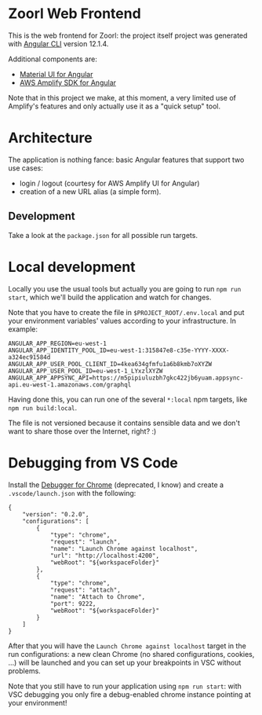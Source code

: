 # Zoorl Web Frontend

This is the web frontend for Zoorl: the project itself project was generated with [Angular CLI](https://github.com/angular/angular-cli) version 12.1.4.

Additional components are:
* [Material UI for Angular](https://material.angular.io/)
* [AWS Amplify SDK for Angular](https://docs.amplify.aws/start/q/integration/angular?sc_icampaign=angular-start&sc_ichannel=choose-integration)

Note that in this project we make, at this moment, a very limited use of Amplify's features and only actually use it as a "quick setup" tool.

# Architecture

The application is nothing fance: basic Angular features that support two use cases:
* login / logout (courtesy for AWS Amplify UI for Angular)
* creation of a new URL alias (a simple form).

## Development

Take a look at the `package.json` for all possible run targets.

# Local development

Locally you use the usual tools but actually you are going to run `npm run start`, which we'll build the application and watch for changes.

Note that you have to create the file in `$PROJECT_ROOT/.env.local` and put your environment variables' values according to your infrastructure. In example: 
```
ANGULAR_APP_REGION=eu-west-1
ANGULAR_APP_IDENTITY_POOL_ID=eu-west-1:315847e8-c35e-YYYY-XXXX-a324ec91584d
ANGULAR_APP_USER_POOL_CLIENT_ID=4kea634gfmfu1a6b8kmb7oXYZW
ANGULAR_APP_USER_POOL_ID=eu-west-1_LYxzlXYZW
ANGULAR_APP_APPSYNC_API=https://m5pipiuluzbh7gkc422jb6yuam.appsync-api.eu-west-1.amazonaws.com/graphql
```
Having done this, you can run one of the several `*:local` npm targets, like `npm run build:local`.

The file is not versioned because it contains sensible data and we don't want to share those over the Internet, right? :)

# Debugging from VS Code 

Install the [Debugger for Chrome](https://marketplace.visualstudio.com/items?itemName=msjsdiag.debugger-for-chrome) (deprecated, I know) and create a `.vscode/launch.json` with the following:

```
{
    "version": "0.2.0",
    "configurations": [
        {
            "type": "chrome",
            "request": "launch",
            "name": "Launch Chrome against localhost",
            "url": "http://localhost:4200",
            "webRoot": "${workspaceFolder}"
        },
        {
            "type": "chrome",
            "request": "attach",
            "name": "Attach to Chrome",
            "port": 9222,
            "webRoot": "${workspaceFolder}"
        }
    ]
}
```

After that you will have the `Launch Chrome against localhost` target in the run configurations: a new clean Chrome (no shared configurations, cookies, ...) will be launched and you can set up your breakpoints in VSC without problems.

Note that you still have to run your application using `npm run start`: with VSC debugging you only fire a debug-enabled chrome instance pointing at your environment!